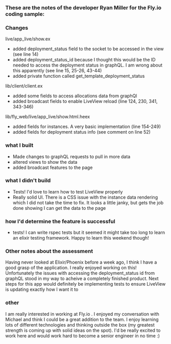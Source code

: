 ### These are the notes of the developer Ryan Miller for the Fly.io coding sample:

### Changes

live/app_live/show.ex
- added deployment_status field to the socket to be accessed in the view (see line 14)
- added deployment_status_id because I thought this would be the ID needed to access the deployment status in graphQL. I am wrong about this apparently (see line 15, 25-26, 43-44)
- added private function called get_template_deployment_status 


lib/client/client.ex
- added some fields to access allocations data from graphQl
- added broadcast fields to enable LiveView reload (line 124, 230, 341, 343-346)

lib/fly_web/live/app_live/show.html.heex
- added fields for instances. A very basic implementation (line 154-249)
- added fields for deployment status info (see comment on line 52)

### what I built
- Made changes to graphQL requests to pull in more data
- altered views to show the data
- added broadcast features to the page

### what I didn't build
- Tests! I'd love to learn how to test LiveView properly 
- Really solid UI. There is a CSS issue with the instance data rendering which I did not take the time to fix. It looks a little janky, but gets the job done showing I can get the data to the page

### how I'd determine the feature is successful
- tests! I can write rspec tests but it seemed it might take too long to learn an elixir testing framework. Happy to learn this weekend though!

### Other notes about the assessment 

Having never looked at Elixir/Phoenix before a week ago, I think I have a good grasp of the application. I really enjoyed working on this! Unfortunately the issues with  accessing the deployment_status id from graphQL stood in my way to acheive a completely finished product. Next steps for this app would definitely be implementing tests to ensure LiveView is updating exactly how I want it to 


### other 
I am really interested in working at Fly.io . I enjoyed my conversation with Michael and think I could be a great addition to the team. I enjoy learning lots of different technologies and thinking outside the box (my greatest strength is coming up with solid ideas on the spot). I'd be really excited to work here and would work hard to become a senior engineer in no time :)